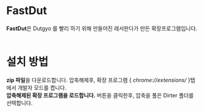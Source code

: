 

# FastDut
**FastDut**은 Dutgyo 를 빨리 하기 위해 만들어진 레서판다가 만든 확장프로그램입니다.<br>
<br>
# 설치 방법

**zip 파일**을 다운로드합니다.
압축해제후, 확장 프로그램 { *chrome://extensions/* }탭에서 개발자 모드를 켭니다.<br>
**압축해제된 확장 프로그램을 로드합니다.** 버튼을 클릭한후, 압축을 풀은 Dirter 폴더를 선택합니다.<br>
<br>
